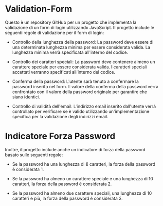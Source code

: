 
# Validation-Form

Questo è un repository GitHub per un progetto che implementa la validazione di un form di login utilizzando JavaScript. Il progetto include le seguenti regole di validazione per il form di login:

- Controllo della lunghezza della password: La password deve essere di una determinata lunghezza minima per essere considerata valida. La lunghezza minima verrà specificata all'interno del codice.

- Controllo dei caratteri speciali: La password deve contenere almeno un carattere speciale per essere considerata valida. I caratteri speciali accettati verranno specificati all'interno del codice.

- Conferma della password: L'utente sarà tenuto a confermare la password inserita nel form. Il valore della conferma della password verrà confrontato con il valore della password originale per garantire che siano identici.

- Controllo di validità dell'email: L'indirizzo email inserito dall'utente verrà controllato per verificare se è valido utilizzando un'implementazione specifica per la validazione degli indirizzi email.


# Indicatore Forza Password
Inoltre, il progetto include anche un indicatore di forza della password basato sulle seguenti regole:

- Se la password ha una lunghezza di 8 caratteri, la forza della password è considerata 1.

- Se la password ha almeno un carattere speciale e una lunghezza di 10 caratteri, la forza della password è considerata 2.

- Se la password ha almeno due carattere speciali, una lunghezza di 10 caratteri e più, la forza della password è considerata 3.
